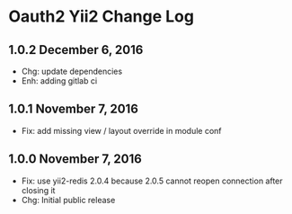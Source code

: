 Oauth2 Yii2 Change Log
======================

1.0.2 December 6, 2016
----------------------

 * Chg: update dependencies
 * Enh: adding gitlab ci

1.0.1 November 7, 2016
----------------------

 * Fix: add missing view / layout override in module conf

1.0.0 November 7, 2016
----------------------

 * Fix: use yii2-redis 2.0.4 because 2.0.5 cannot reopen connection after closing it
 * Chg: Initial public release
